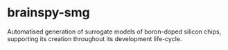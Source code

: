 # brainspy-smg
Automatised generation of surrogate models of boron-doped silicon chips, supporting its creation throughout its development life-cycle. 
